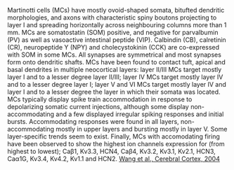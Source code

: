 Martinotti cells (MCs) have mostly ovoid-shaped somata, bitufted dendritic morphologies, and axons with characteristic spiny boutons projecting to layer I and spreading horizontally across neighbouring columns more than 1 mm. MCs are somatostatin (SOM) positive, and negative for parvalbumin (PV) as well as vasoactive intestinal peptide (VIP). Calbindin (CB), calretinin (CR), neuropeptide Y (NPY) and cholecystokinin (CCK) are co-expressed with SOM in some MCs. All synapses are symmetrical and most synapses form onto dendritic shafts. MCs have been found to contact tuft, apical and basal dendrites in multiple neocortical layers: layer II/III MCs target mostly layer I and to a lesser degree layer II/III; layer IV MCs target mostly layer IV and to a lesser degree layer I; layer V and VI MCs target mostly layer IV and layer I and to a lesser degree the layer in which their somata was located. MCs typically display spike train accommodation in response to depolarizing somatic current injections, although some display non-accommodating and a few displayed irregular spiking responses and initial bursts. Accommodating responses were found in all layers, non-accommodating mostly in upper layers and bursting mostly in layer V. Some layer-specific trends seem to exist. Finally, MCs with accomodating firing have been observed to show the highest ion channels expression for (from highest to lowest); Caβ1, Kv3.3, HCN4, Caβ4, Kv3.2, Kv3.1, Kv2.1, HCN3, Caα1G, Kv3.4, Kv4.2, Kv1.1 and HCN2. [Wang et al., Cerebral Cortex, 2004](http://www.ncbi.nlm.nih.gov/pmc/articles/PMC1665344/)
